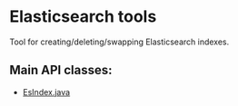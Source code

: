 # Elasticsearch tools

Tool for creating/deleting/swapping Elasticsearch indexes.

## Main API classes:
- [EsIndex.java](./src/main/java/org/gbif/pipelines/estools/EsIndex.java)